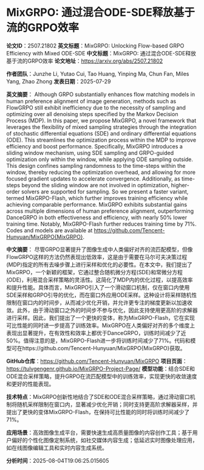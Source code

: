 # MixGRPO: 通过混合ODE-SDE释放基于流的GRPO效率

**论文ID**：2507.21802
**英文标题**：MixGRPO: Unlocking Flow-based GRPO Efficiency with Mixed ODE-SDE
**中文标题**：MixGRPO: 通过混合ODE-SDE释放基于流的GRPO效率
**论文地址**：https://arxiv.org/abs/2507.21802

**作者团队**：Junzhe Li, Yutao Cui, Tao Huang, Yinping Ma, Chun Fan, Miles Yang, Zhao Zhong
**发表日期**：2025-07-29

**英文摘要**：
Although GRPO substantially enhances flow matching models in human preference
alignment of image generation, methods such as FlowGRPO still exhibit
inefficiency due to the necessity of sampling and optimizing over all denoising
steps specified by the Markov Decision Process (MDP). In this paper, we propose
MixGRPO, a novel framework that leverages the flexibility of mixed
sampling strategies through the integration of stochastic differential
equations (SDE) and ordinary differential equations (ODE). This streamlines the
optimization process within the MDP to improve efficiency and boost
performance. Specifically, MixGRPO introduces a sliding window mechanism, using
SDE sampling and GRPO-guided optimization only within the window, while
applying ODE sampling outside. This design confines sampling randomness to the
time-steps within the window, thereby reducing the optimization overhead, and
allowing for more focused gradient updates to accelerate convergence.
Additionally, as time-steps beyond the sliding window are not involved in
optimization, higher-order solvers are supported for sampling. So we present a
faster variant, termed MixGRPO-Flash, which further improves
training efficiency while achieving comparable performance. MixGRPO exhibits
substantial gains across multiple dimensions of human preference alignment,
outperforming DanceGRPO in both effectiveness and efficiency, with nearly 50%
lower training time. Notably, MixGRPO-Flash further reduces training time by 71%. Codes and models are available at
https://github.com/Tencent-Hunyuan/MixGRPO{MixGRPO}.

**中文摘要**：
尽管GRPO显著提升了图像生成中人类偏好对齐的流匹配模型，但像FlowGRPO这样的方法仍然表现出低效率，这是由于需要在马尔可夫决策过程(MDP)指定的所有去噪步骤上进行采样和优化的必要性。在本文中，我们提出了MixGRPO，一个新颖的框架，它通过整合随机微分方程(SDE)和常微分方程(ODE)，利用混合采样策略的灵活性。这简化了MDP内的优化过程，以提高效率和提升性能。具体而言，MixGRPO引入了一个滑动窗口机制，仅在窗口内使用SDE采样和GRPO引导的优化，而在窗口外应用ODE采样。这种设计将采样随机性限制在窗口内的时间步，从而减少优化开销，并允许更专注的梯度更新以加速收敛。此外，由于滑动窗口之外的时间步不参与优化，因此支持使用更高阶的求解器进行采样。因此，我们提出了一个更快的变体，称为MixGRPO-Flash，它在实现可比性能的同时进一步提高了训练效率。MixGRPO在人类偏好对齐的多个维度上表现出显著提升，在有效性和效率上都优于DanceGRPO，训练时间减少了近50%。值得注意的是，MixGRPO-Flash进一步将训练时间减少了71%。代码和模型可在https://github.com/Tencent-Hunyuan/MixGRPO{MixGRPO}获取。

**GitHub仓库**：https://github.com/Tencent-Hunyuan/MixGRPO
**项目页面**：https://tulvgengenr.github.io/MixGRPO-Project-Page/
**模型功能**：结合SDE和ODE混合采样策略，提升GRPO在流匹配模型中的训练效率，实现更快的收敛速度和更好的性能表现。

**技术特点**：MixGRPO创新性地结合了SDE和ODE混合采样策略，通过滑动窗口机制将随机采样限制在窗口内，显著减少优化开销；同时支持更高阶求解器采样，并提出了更快的变体MixGRPO-Flash，在保持可比性能的同时将训练时间减少了71%。

**应用场景**：高效图像生成平台，需要快速生成高质量图像的内容创作工具；基于用户偏好的个性化图像定制系统，如社交媒体内容生成；低延迟实时图像处理应用，如在线图像编辑工具和实时内容生成系统。

**分析时间**：2025-08-04T19:06:25.015605